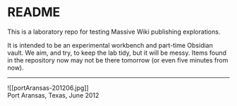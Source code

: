 # README

This is a laboratory repo for testing Massive Wiki publishing explorations.

It is intended to be an experimental workbench and part-time Obsidian
vault. We aim, and try, to keep the lab tidy, but it will be messy. Items found
in the repository now may not be there tomorrow (or even five minutes
from now).

-----

![[portAransas-201206.jpg]]    
Port Aransas, Texas, June 2012  



